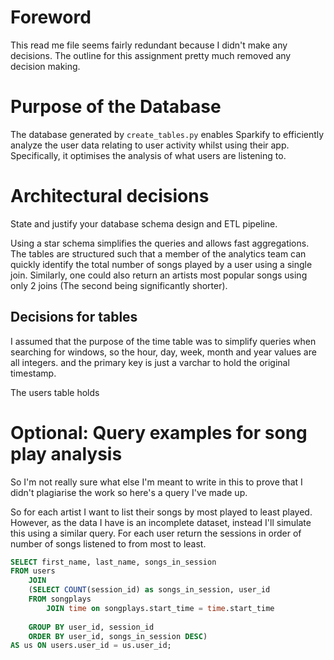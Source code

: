 # Foreword
This read me file seems fairly redundant because I didn't make any decisions. The outline for this assignment pretty much removed any decision making.

# Purpose of the Database
The database generated by `create_tables.py` enables Sparkify to efficiently analyze the user data relating to user activity whilst using their app. Specifically, it optimises the analysis of what users are listening to.

# Architectural decisions 
State and justify your database schema design and ETL pipeline.

Using a star schema simplifies the queries and allows fast aggregations. The tables are structured such that a member of the analytics team can quickly identify the total number of songs played by a user using a single join. Similarly, one could also return an artists most popular songs using only 2 joins (The second being significantly shorter).

## Decisions for tables

I assumed that the purpose of the time table was to simplify queries when searching for windows, so the hour, day, week, month and year values are all integers. and the primary key is just a varchar to hold the original timestamp.

The users table holds 




# Optional: Query examples for song play analysis 
So I'm not really sure what else I'm meant to write in this to prove that I didn't plagiarise the work so here's a query I've made up.

So for each artist I want to list their songs by most played to least played. However, as the data I have is an incomplete dataset, instead I'll simulate this using a similar query. For each user return the sessions in order of number of songs listened to from most to least. 


```SQL
SELECT first_name, last_name, songs_in_session 
FROM users 
	JOIN 
	(SELECT COUNT(session_id) as songs_in_session, user_id 
	FROM songplays
		JOIN time on songplays.start_time = time.start_time
	
	GROUP BY user_id, session_id 
	ORDER BY user_id, songs_in_session DESC) 
AS us ON users.user_id = us.user_id;
```




